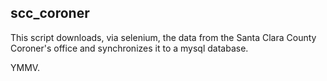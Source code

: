 
## scc_coroner ##

This script downloads, via selenium, the data from the Santa Clara County Coroner's office and synchronizes
it to a mysql database.

YMMV.

